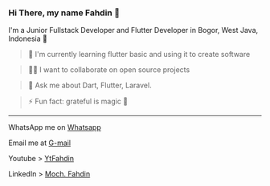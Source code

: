 ### Hi There, my name Fahdin 👋
I'm a Junior Fullstack Developer and Flutter Developer in Bogor, West Java, Indonesia 🌆


>🔭 I'm currently learning flutter basic and using it to create software

>🧑‍💻 I want to collaborate on open source projects

>💬 Ask me about Dart, Flutter, Laravel.

>⚡ Fun fact: grateful is magic 🐰

<hr>
<p>
    WhatsApp me on <a href="wa.me/6285894110928">Whatsapp</a>

</p>
<p>
    Email me at <a href="mailto:mfahdin1803@gmail.com">G-mail</a>

</p>
<p>
    Youtube > <a href="https://www.youtube.com/@YtFahdin">YtFahdin</a>

</p>
<p>
    LinkedIn > <a href="https://www.linkedin.com/in/moch-fahdin-453b0a286/">Moch. Fahdin</a>

</p>
